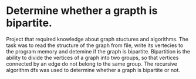 # Determine whether a grapth is bipartite.

Project that required knowledge about graph stuctures and algorithms. The task was to read the structure of the graph from file, write its vertecies to the program memory and detemine if the graph is bipartite. 
Bipartition is the ability to divide the vertices of a graph into two groups, so that vertices connected by an edge do not belong to the same group. The recursive algorithm dfs was used to determine whether a graph is bipartite or not.
